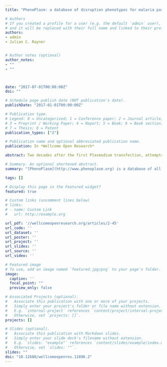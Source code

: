```yaml
---
title: "PhenoPlasm: a database of disruption phenotypes for malaria parasite genes"

# Authors
# If you created a profile for a user (e.g. the default `admin` user), write the username (folder name) here 
# and it will be replaced with their full name and linked to their profile.
authors:
- admin
- Julian C. Rayner


# Author notes (optional)
author_notes:
- ""
- ""



date: "2017-07-01T00:00:00Z"
doi: ""

# Schedule page publish date (NOT publication's date).
publishDate: "2017-01-01T00:00:00Z"

# Publication type.
# Legend: 0 = Uncategorized; 1 = Conference paper; 2 = Journal article;
# 3 = Preprint / Working Paper; 4 = Report; 5 = Book; 6 = Book section;
# 7 = Thesis; 8 = Patent
publication_types: ["2"]

# Publication name and optional abbreviated publication name.
publication: In *Wellcome Open Research*

abstract: Two decades after the first Plasmodium transfection, attempts have been made to disrupt more than 3,151 genes in malaria parasites, across five Plasmodium species. While results from rodent malaria transfections have been curated and systematised, empowering large-scale analysis, phenotypic data from human malaria parasite transfections currently exists as individual reports scattered across a the literature. To facilitate systematic analysis of published experimental genetic data across Plasmodium species, we have built PhenoPlasm (http://www.phenoplasm.org), a database of phenotypes generated by transfection experiments in all Plasmodium parasites. The site provides a simple interface linking citation-backed Plasmodium reverse-genetic phenotypes to gene IDs. The database has been populated with phenotypic data on 367 P. falciparum genes, curated from 176 individual publications, as well as existing data on rodent Plasmodium species from RMgmDB and PlasmoGEM. This is the first time that all available data on P. falciparum transfection experiments has been brought together in a single place. These data are presented using ortholog mapping to allow a researcher interested in a gene in one species to see results across other Plasmodium species. The collaborative nature of the database enables any researcher to add new phenotypes as they are discovered. As an example of database utility, we use the currently available datasets to identify RAP (RNA-binding domain abundant in Apicomplexa)-domain containing proteins as crucial to parasite survival.

# Summary. An optional shortened abstract.
summary: "[PhenoPlasm](http://www.phenoplasm.org) is a database of all disruption phenotypes in malaria parasites. I conceived of, designed, created and continue to curate the database."

tags: []

# Display this page in the Featured widget?
featured: true

# Custom links (uncomment lines below)
# links:
# - name: Custom Link
#   url: http://example.org

url_pdf: '//wellcomeopenresearch.org/articles/2-45'
url_code: ''
url_dataset: ''
url_poster: ''
url_project: ''
url_slides: ''
url_source: ''
url_video: ''

# Featured image
# To use, add an image named `featured.jpg/png` to your page's folder. 
image:
  caption: ''
  focal_point: ""
  preview_only: false

# Associated Projects (optional).
#   Associate this publication with one or more of your projects.
#   Simply enter your project's folder or file name without extension.
#   E.g. `internal-project` references `content/project/internal-project/index.md`.
#   Otherwise, set `projects: []`.
projects: []

# Slides (optional).
#   Associate this publication with Markdown slides.
#   Simply enter your slide deck's filename without extension.
#   E.g. `slides: "example"` references `content/slides/example/index.md`.
#   Otherwise, set `slides: ""`.
slides: ""
doi: "10.12688/wellcomeopenres.11896.2"
---
```


